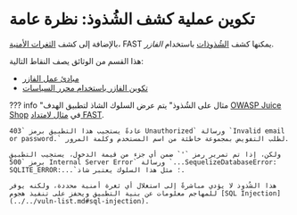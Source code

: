 [doc-fuzzer-internals]:         fuzzer-internals.md
[doc-fuzzer-configuration]:     fuzzer-configuration.md              

[gl-vuln]:                      ../../terms-glossary.md#vulnerability
[gl-anomaly]:                   ../../terms-glossary.md#anomaly

# تكوين عملية كشف الشُذوذ: نظرة عامة

بالإضافة إلى كشف [الثغرات الأمنية][gl-vuln]، FAST يمكنها كشف [الشُذوذات][gl-anomaly] باستخدام *الفازر*.

هذا القسم من الوثائق يصف النقاط التالية:

* [مبادئ عمل الفازر][doc-fuzzer-internals]
* [تكوين الفازر باستخدام محرر السياسات][doc-fuzzer-configuration]

??? info "مثال على الشُذوذ"
    يتم عرض السلوك الشاذ لتطبيق الهدف [OWASP Juice Shop](https://www.owasp.org/www-project-juice-shop/) في [مثال لامتداد FAST](../../dsl/extensions-examples/mod-extension.md).

    عادةً يستجيب هذا التطبيق برمز `403 Unauthorized` ورسالة `Invalid email or password.` لطلب التفويض بمجموعة خاطئة من اسم المستخدم وكلمة المرور.

    ولكن، إذا تم تمرير رمز `'` ضمن أي جزء من قيمة الدخول، يستجيب التطبيق برمز `500 Internal Server Error` ورسالة `...SequelizeDatabaseError: SQLITE_ERROR:...`؛ مثل هذا السلوك يعتبر شاذ.

    هذا الشُذوذ لا يؤدي مباشرةً إلى استغلال أي ثغرة أمنية محددة، ولكنه يوفر للمهاجم معلومات عن بنية التطبيق ويحفز على تنفيذ هجوم [SQL Injection](../../vuln-list.md#sql-injection).
